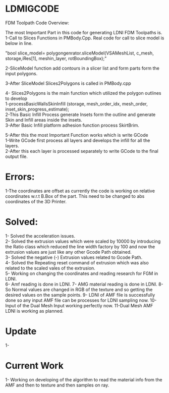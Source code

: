 # LDMIGCODE
FDM Toolpath Code Overview:

The most Important Part in this code for generating LDNI FDM Toolpaths is.   
1-Call to Slices Functions  in PMBody.Cpp. Real code for call to slice model is below in line.   

"bool slice_model= polygongenrator.sliceModel(VSAMeshList, c_mesh, storage,iRes[1], meshin_layer, rotBoundingBox);"   

2-SliceModel function add contours in a slicer list and form parts form the input polygons.    

3-After SliceModel Slices2Polygons is called in PMBody.cpp   

4- Slices2Polygons is the main function which utilized the polygon outlines to develop   
     1-processBasicWallsSkinInfill (storage, mesh_order_idx, mesh_order, inset_skin_progress_estimate);   
     2-This Basic Infill Process generate Insets form the outline and generate Skin and Infill areas inside the insets.    
     3-After Basic Infill platform adhesion function process SkirtBrim.     

5-After this the most Important Function works which is write GCode    
      1-Write GCode first process all layers and develops the infill for all the layers.   
      2-After this each layer is processed separately to write GCode to the final output file.    

# Errors:
1-The coordinates are offset as currently the code is working on relative coordinates w.r.t B.Box of the part. This need to be changed to abs coordinates of the 3D Printer.

# Solved:
1- Solved the acceleration issues.   
2- Solved the extrusion values which were scaled by 10000 by introducing the Ratio class which reduced the line width factory by 100 and now the extrusion values are just like any other Gcode Path obtained.   
3- Solved the negative (-) Extrusion values related to Gcode Path.   
4- Solved the Repeating reset command of extrusion which was also related to the scaled vales of the extrusion.   
5- Working on changing the coordinates and reading research for FGM in LDNI.    
6- Amf reading is done in LDNI.
7- AMG material reading is done in LDNI.
8- So Normal values are changed in RGB of the texture and so getting the desired values on the sample points.
9- LDNI of AMF file is successfully done so any input AMF file can be processes for LDNI sampling now.
10-Input of the Dual Mesh Input working perfectly now.
11-Dual Mesh AMF LDNI is working as planned.

# Update
1-

# Current Work
1- Working on developing of the algorithm to read the material info from the AMF and then to texture and then samples on ray.

      
      
     


